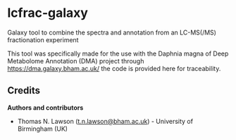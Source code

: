 lcfrac-galaxy
==============================

Galaxy tool to combine the spectra and annotation from an LC-MS(/MS) fractionation experiment

This tool was specifically made for the use with the Daphnia magna of Deep Metabolome Annotation (DMA) project through https://dma.galaxy.bham.ac.uk/ the code is provided here for traceability. 

Credits
-------

**Authors and contributors**
 - Thomas N. Lawson (t.n.lawson@bham.ac.uk) - University of Birmingham (UK)
